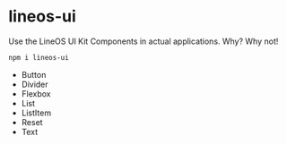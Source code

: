 # lineos-ui
Use the LineOS UI Kit Components in actual applications. Why? Why not!

```sh
npm i lineos-ui
```

- Button
- Divider
- Flexbox
- List
- ListItem
- Reset
- Text
